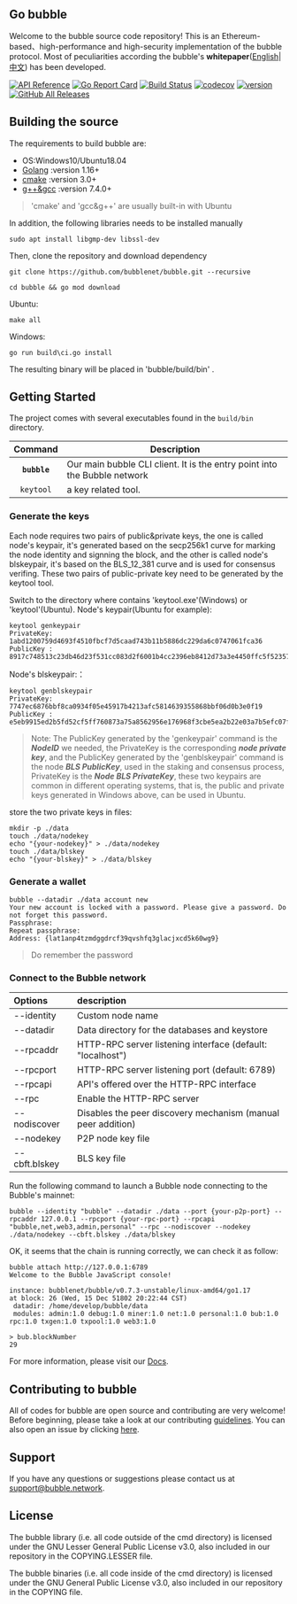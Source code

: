 ## Go bubble

Welcome to the bubble source code repository! This is an Ethereum-based、high-performance and high-security implementation of the bubble protocol.
Most of peculiarities according the bubble's **whitepaper**([English](https://www.bubble.network/pdf/en/Bubble_A_High-Efficiency_Trustless_Computing_Network_Whitepaper_EN.pdf)|[中文](https://www.bubble.network/pdf/zh/Bubble_A_High-Efficiency_Trustless_Computing_Network_Whitepaper_ZH.pdf)) has been developed.

[![API Reference](
https://camo.githubusercontent.com/915b7be44ada53c290eb157634330494ebe3e30a/68747470733a2f2f676f646f632e6f72672f6769746875622e636f6d2f676f6c616e672f6764646f3f7374617475732e737667
)](https://pkg.go.dev/github.com/bubblenet/bubble?tab=doc)
[![Go Report Card](https://goreportcard.com/badge/github.com/bubblenet/bubble)](https://goreportcard.com/report/github.com/bubblenet/bubble)
[![Build Status](https://github.com/bubblenet/bubble/workflows/unittest/badge.svg)](https://github.com/bubblenet/bubble/actions)
[![codecov](https://codecov.io/gh/bubblenet/bubble/branch/feature-mainnet-launch/graph/badge.svg)](https://codecov.io/gh/bubblenet/bubble)
[![version](https://img.shields.io/github/v/tag/bubblenet/bubble)](https://github.com/bubblenet/bubble/releases/latest)
[![GitHub All Releases](https://img.shields.io/github/downloads/bubblenet/bubble/total.svg)](https://github.com/bubblenet/bubble)

## Building the source
The requirements to build bubble are:

- OS:Windows10/Ubuntu18.04
- [Golang](https://golang.org/doc/install) :version 1.16+
- [cmake](https://cmake.org/) :version 3.0+
- [g++&gcc](http://gcc.gnu.org/) :version 7.4.0+
> 'cmake' and 'gcc&g++' are usually built-in with Ubuntu

In addition, the following libraries needs to be installed manually

```
sudo apt install libgmp-dev libssl-dev
```
Then, clone the repository and download dependency

```
git clone https://github.com/bubblenet/bubble.git --recursive

cd bubble && go mod download
```

Ubuntu:

```
make all
```

Windows:

```
go run build\ci.go install 
```

The resulting binary will be placed in 'bubble/build/bin' .

## Getting Started

The project comes with several executables found in the `build/bin` directory.

| Command    | Description |
|:----------:|-------------|
| **`bubble`** | Our main bubble CLI client. It is the entry point into the Bubble network |
| `keytool`    | a key related tool. |

### Generate the keys

Each node requires two pairs of public&private keys, the one is called node's keypair, it's generated based on the secp256k1 curve for marking the node identity and signning the block, and the other is called node's blskeypair, it's based on the BLS_12_381 curve and is used for consensus verifing. These two pairs of public-private key need to be generated by the keytool tool.

Switch to the directory where contains 'keytool.exe'(Windows) or 'keytool'(Ubuntu).
Node's keypair(Ubuntu for example):

```
keytool genkeypair
PrivateKey:  1abd1200759d4693f4510fbcf7d5caad743b11b5886dc229da6c0747061fca36
PublicKey :  8917c748513c23db46d23f531cc083d2f6001b4cc2396eb8412d73a3e4450ffc5f5235757abf9873de469498d8cf45f5bb42c215da79d59940e17fcb22dfc127
```
Node's blskeypair:：

```
keytool genblskeypair
PrivateKey:  7747ec6876bbf8ca0934f05e45917b4213afc5814639355868bbf06d0b3e0f19
PublicKey :  e5eb9915ed2b5fd52cf5ff760873a75a8562956e176968f3cbe5ea2b22e03a7b5efc07fdd5ad66d433b404cb880b560bed6295fa79f8fa649588be02231de2e70a782751dc28dbf516b7bb5d52053b5cdf985d8961a5baafa467e8dda55fe981
```

> Note: The PublicKey generated by the 'genkeypair' command is the ***NodeID*** we needed, the PrivateKey is the corresponding ***node private key***, and the PublicKey generated by the 'genblskeypair' command is the node ***BLS PublicKey***, used in the staking and consensus process, PrivateKey is the ***Node BLS PrivateKey***, these two keypairs are common in different operating systems, that is, the public and private keys generated in Windows above, can be used in Ubuntu.

store the two private keys in files:

```
mkdir -p ./data
touch ./data/nodekey 
echo "{your-nodekey}" > ./data/nodekey
touch ./data/blskey
echo "{your-blskey}" > ./data/blskey
```

### Generate a wallet

```
bubble --datadir ./data account new
Your new account is locked with a password. Please give a password. Do not forget this password.
Passphrase:
Repeat passphrase:
Address: {lat1anp4tzmdggdrcf39qvshfq3glacjxcd5k60wg9}
```

> Do remember the password

### Connect to the Bubble network

| Options | description |
| :------------ | :------------ |
| --identity | Custom node name |
| --datadir  | Data directory for the databases and keystore |
| --rpcaddr  | HTTP-RPC server listening interface (default: "localhost") |
| --rpcport  | HTTP-RPC server listening port (default: 6789) |
| --rpcapi   | API's offered over the HTTP-RPC interface |
| --rpc      | Enable the HTTP-RPC server |
| --nodiscover | Disables the peer discovery mechanism (manual peer addition) |
| --nodekey | P2P node key file |
| --cbft.blskey | BLS key file |

Run the following command to launch a Bubble node connecting to the Bubble's mainnet:

```
bubble --identity "bubble" --datadir ./data --port {your-p2p-port} --rpcaddr 127.0.0.1 --rpcport {your-rpc-port} --rpcapi "bubble,net,web3,admin,personal" --rpc --nodiscover --nodekey ./data/nodekey --cbft.blskey ./data/blskey
```

OK, it seems that the chain is running correctly, we can check it as follow:

```
bubble attach http://127.0.0.1:6789
Welcome to the Bubble JavaScript console!

instance: bubblenet/bubble/v0.7.3-unstable/linux-amd64/go1.17
at block: 26 (Wed, 15 Dec 51802 20:22:44 CST)
 datadir: /home/develop/bubble/data
 modules: admin:1.0 debug:1.0 miner:1.0 net:1.0 personal:1.0 bub:1.0 rpc:1.0 txgen:1.0 txpool:1.0 web3:1.0

> bub.blockNumber
29
```

For more information, please visit our [Docs](https://devdocs.bubble.network/docs/en/).

## Contributing to bubble

All of codes for bubble are open source and contributing are very welcome! Before beginning, please take a look at our contributing [guidelines](https://github.com/bubblenet/bubble/blob/develop/.github/CONTRIBUTING.md). You can also open an issue by clicking [here](https://github.com/bubblenet/bubble/issues/new/choose).

## Support
If you have any questions or suggestions please contact us at support@bubble.network.

## License
The bubble library (i.e. all code outside of the cmd directory) is licensed under the GNU Lesser General Public License v3.0, also included in our repository in the COPYING.LESSER file.

The bubble binaries (i.e. all code inside of the cmd directory) is licensed under the GNU General Public License v3.0, also included in our repository in the COPYING file.

